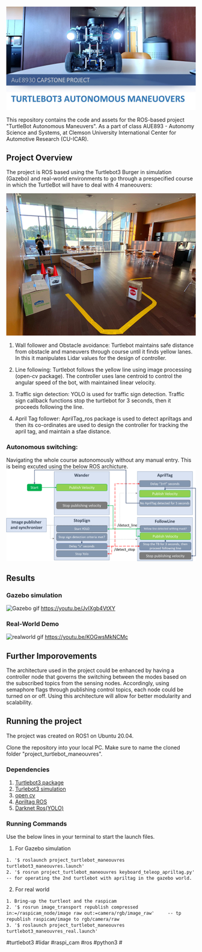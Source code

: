 ![Cover](https://raw.githubusercontent.com/atefemran/AuE893-Turtlebot_Autonomous_Maneuvers_Project/main/src/videos/git%20cover.jpg)

This repository contains the code and assets for the ROS-based project "TurtleBot Autonomous Maneuvers". As a part of class AUE893 - Autonomy Science and Systems, at Clemson University International Center for Automotive Research (CU-ICAR).
 
## Project Overview

The project is ROS based using the Turtlebot3 Burger in simulation (Gazebo) and real-world environments to go through a prespecified course in which the TurtleBot will have to deal with 4 maneouvers:

![Track](https://raw.githubusercontent.com/atefemran/AuE893-Turtlebot_Autonomous_Maneuvers_Project/main/src/videos/Track.png)

1. Wall follower and Obstacle avoidance:
   	Turtlebot maintains safe distance from obstacle and maneuvers through course until it finds yellow lanes. In this it manipulates Lidar values for the design of controller.
		
3. Line following:
   	Turtlebot follows the yellow line using image processing (open-cv package). The controller uses lane centroid to control the angular speed of the bot, with maintained linear velocity. 

4. Traffic sign detection:
	YOLO is used for traffic sign detection. Traffic sign callback functions stop the turtlebot for 3 seconds, then it proceeds following the line. 

5. April Tag follower:
	AprilTag_ros package is used to detect apriltags and then its co-ordinates are used to design the controller for tracking the april tag, and maintain a sfae distance. 

### Autonomous switching:
Navigating the whole course autonomously without any manual entry. This is being excuted using the below ROS archicture.
   ![ROS_switching](https://raw.githubusercontent.com/atefemran/AuE893-Turtlebot_Autonomous_Maneuvers_Project/main/src/videos/ROS_switching.png)

 

##  Results

### Gazebo simulation
![Gazebo gif](https://github.com/atefemran/AuE893-Turtlebot_Autonomous_Maneuvers_Project/blob/main/src/videos/Gazebo%20Simulation%20AUE893%20Turtlebot%20Autonomous%20Maneuvers%20Project_1080p.gif?raw=true)
https://youtu.be/JvIXgb4VtXY

### Real-World Demo
![realworld gif](https://github.com/atefemran/AuE893-Turtlebot_Autonomous_Maneuvers_Project/blob/main/src/videos/RealWorld%20AUE893%20Turtlebot%20Autonomous%20Maneuvers%20Project_480p.gif?raw=true)
https://youtu.be/KOGwsMkNCMc

## Further Imporovements
The architecture used in the project could be enhanced by having a controller node that governs the switching between the modes based on the subscribed topics from the sensing nodes. Accordingly, using semaphore flags through publishing control topics, each node could be turned on or off. 
Using this architecture will allow for better modularity and scalability. 

## Running the project
The project was created on ROS1 on Ubuntu 20.04.

Clone the repository into your local PC. Make sure to name the cloned folder "project_turtlebot_maneouvres".

### Dependencies
1. [Turtlebot3 package](https://emanual.robotis.com/docs/en/platform/turtlebot3/quick-start/)	
2. [Turlebot3 simulation](https://github.com/ROBOTIS-GIT/turtlebot3_simulations)
3. [open cv](https://github.com/ros-perception/vision_opencv)
4. [Apriltag ROS](https://github.com/AprilRobotics/apriltag_ros)
5. [Darknet Ros(YOLO)](https://github.com/leggedrobotics/darknet_ros)

### Running Commands 
Use the below lines in your terminal to start the launch files.
1. For Gazebo simulation
```
1. '$ roslaunch project_turtlebot_maneouvres turtlebot3_maneouvres.launch'
2. '$ rosrun project_turtlebot_maneouvres keyboard_teleop_apriltag.py'    -- for operating the 2nd turtlebot with apriltag in the gazebo world.
```
	
2. For real world
```
1. Bring-up the turtleot and the raspicam
2. '$ rosrun image_transport republish compressed in:=/raspicam_node/image raw out:=camera/rgb/image_raw'     -- tp republish raspicam/image to rgb/camera/raw
3. '$ roslaunch project_turtlebot_maneouvres turtlebot3_maneouvres_real.launch'
```
#turtlebot3 #lidar #raspi_cam #ros #python3 #



